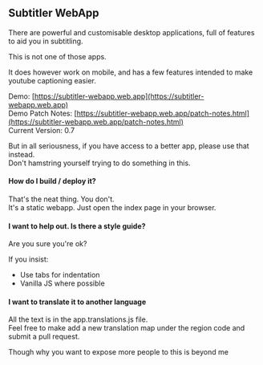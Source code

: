 
Subtitler WebApp
----------------

There are powerful and customisable desktop applications, full of features to aid you in subtitling.

This is not one of those apps.

It does however work on mobile, and has a few features intended to make youtube captioning easier.

Demo: [https://subtitler-webapp.web.app](https://subtitler-webapp.web.app)  
Demo Patch Notes: [https://subtitler-webapp.web.app/patch-notes.html](https://subtitler-webapp.web.app/patch-notes.html)  
Current Version: 0.7
  
But in all seriousness, if you have access to a better app, please use that instead.  
Don't hamstring yourself trying to do something in this.  

  
#### How do I build / deploy it?

That's the neat thing. You don't.  
It's a static webapp. Just open the index page in your browser.


#### I want to help out. Is there a style guide?

Are you sure you're ok?  

If you insist:

* Use tabs for indentation  
* Vanilla JS where possible  


#### I want to translate it to another language

All the text is in the app.translations.js file.  
Feel free to make add a new translation map under the region code and submit a pull request.

Though why you want to expose more people to this is beyond me
